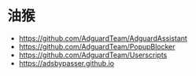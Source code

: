 # 油猴

- <https://github.com/AdguardTeam/AdguardAssistant>
- <https://github.com/AdguardTeam/PopupBlocker>
- <https://github.com/AdguardTeam/Userscripts>
- <https://adsbypasser.github.io>
